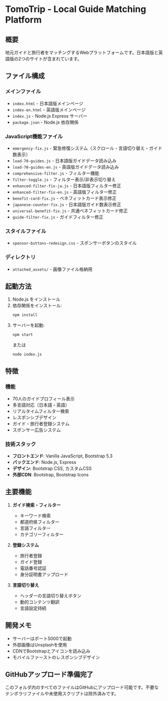 # TomoTrip - Local Guide Matching Platform

## 概要
地元ガイドと旅行者をマッチングするWebプラットフォームです。日本語版と英語版の2つのサイトが含まれています。

## ファイル構成

### メインファイル
- `index.html` - 日本語版メインページ
- `index-en.html` - 英語版メインページ
- `index.js` - Node.js Express サーバー
- `package.json` - Node.js 依存関係

### JavaScript機能ファイル
- `emergency-fix.js` - 緊急修復システム（スクロール・言語切り替え・ガイド数表示）
- `load-70-guides.js` - 日本語版ガイドデータ読み込み
- `load-70-guides-en.js` - 英語版ガイドデータ読み込み
- `comprehensive-filter.js` - フィルター機能
- `filter-toggle.js` - フィルター表示/非表示切り替え
- `enhanced-filter-fix-ja.js` - 日本語版フィルター修正
- `enhanced-filter-fix-en.js` - 英語版フィルター修正
- `benefit-card-fix.js` - ベネフィットカード表示修正
- `japanese-counter-fix.js` - 日本語版ガイド数表示修正
- `universal-benefit-fix.js` - 共通ベネフィットカード修正
- `guide-filter-fix.js` - ガイドフィルター修正

### スタイルファイル
- `sponsor-buttons-redesign.css` - スポンサーボタンのスタイル

### ディレクトリ
- `attached_assets/` - 画像ファイル格納用

## 起動方法

1. Node.js をインストール
2. 依存関係をインストール:
   ```bash
   npm install
   ```
3. サーバーを起動:
   ```bash
   npm start
   ```
   または
   ```bash
   node index.js
   ```

## 特徴

### 機能
- 70人のガイドプロフィール表示
- 多言語対応（日本語・英語）
- リアルタイムフィルター検索
- レスポンシブデザイン
- ガイド・旅行者登録システム
- スポンサー広告システム

### 技術スタック
- **フロントエンド**: Vanilla JavaScript, Bootstrap 5.3
- **バックエンド**: Node.js, Express
- **デザイン**: Bootstrap CSS, カスタムCSS
- **外部CDN**: Bootstrap, Bootstrap Icons

## 主要機能

1. **ガイド検索・フィルター**
   - キーワード検索
   - 都道府県フィルター
   - 言語フィルター
   - カテゴリーフィルター

2. **登録システム**
   - 旅行者登録
   - ガイド登録
   - 電話番号認証
   - 身分証明書アップロード

3. **言語切り替え**
   - ヘッダーの言語切り替えボタン
   - 動的コンテンツ翻訳
   - 言語設定持続

## 開発メモ

- サーバーはポート5000で起動
- 外部画像はUnsplashを使用
- CDNでBootstrapとアイコンを読み込み
- モバイルファーストのレスポンシブデザイン

## GitHubアップロード準備完了

このフォルダ内のすべてのファイルはGitHubにアップロード可能です。不要なテンポラリファイルや未使用スクリプトは除外済みです。